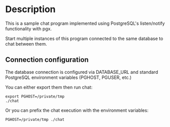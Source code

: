 # Description

This is a sample chat program implemented using PostgreSQL's listen/notify
functionality with pgx.

Start multiple instances of this program connected to the same database to chat
between them.

## Connection configuration

The database connection is configured via DATABASE_URL and standard PostgreSQL environment variables (PGHOST, PGUSER, etc.)

You can either export them then run chat:

    export PGHOST=/private/tmp
    ./chat

Or you can prefix the chat execution with the environment variables:

    PGHOST=/private/tmp ./chat
